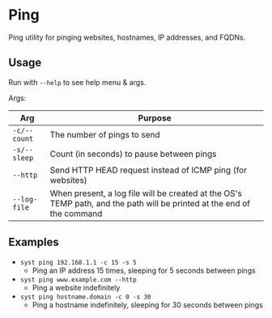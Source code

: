 # Ping

Ping utility for pinging websites, hostnames, IP addresses, and FQDNs.

## Usage

Run with `--help` to see help menu & args.

Args:

| Arg          | Purpose                                                                                                                |
| ------------ | ---------------------------------------------------------------------------------------------------------------------- |
| `-c/--count` | The number of pings to send                                                                                            |
| `-s/--sleep` | Count (in seconds) to pause between pings                                                                              |
| `--http`     | Send HTTP HEAD request instead of ICMP ping (for websites)                                                             |
| `--log-file` | When present, a log file will be created at the OS's TEMP path, and the path will be printed at the end of the command |

## Examples

* `syst ping 192.168.1.1 -c 15 -s 5`
  * Ping an IP address 15 times, sleeping for 5 seconds between pings
* `syst ping www.example.com --http`
  * Ping a website indefinitely
* `syst ping hostname.domain -c 0 -s 30`
  * Ping a hostname indefinitely, sleeping for 30 seconds between pings

